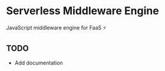 # Serverless Middleware Engine

JavaScript middleware engine for FaaS ⚡️

## TODO

- Add documentation
